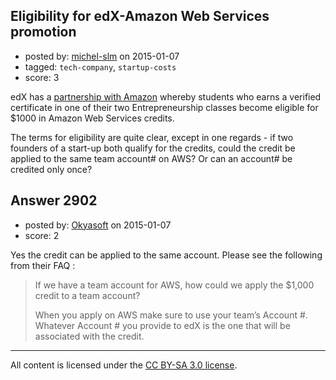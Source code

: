 ## Eligibility for edX-Amazon Web Services promotion

- posted by: [michel-slm](https://stackexchange.com/users/226453/michel-slm) on 2015-01-07
- tagged: `tech-company`, `startup-costs`
- score: 3

<p>edX has a <a href="https://www.edx.org/AWS-activate" rel="nofollow">partnership with Amazon</a> whereby students who earns a verified certificate in one of their two Entrepreneurship classes become eligible for $1000 in Amazon Web Services credits.</p>

<p>The terms for eligibility are quite clear, except in one regards - if two founders of a start-up both qualify for the credits, could the credit be applied to the same team account# on AWS? Or can an account# be credited only once?</p>



## Answer 2902

- posted by: [Okyasoft](https://stackexchange.com/users/294248/okyasoft) on 2015-01-07
- score: 2

<p>Yes the credit can be applied to the same account. Please see the following from their FAQ :</p>

<blockquote>
  <p>If we have a team account for AWS, how could we apply the $1,000 credit to a team account?</p>
  
  <p>When you apply on AWS make sure to use your team’s Account #. Whatever Account # you provide to edX is the one that will be associated with the credit.</p>
</blockquote>




---

All content is licensed under the [CC BY-SA 3.0 license](https://creativecommons.org/licenses/by-sa/3.0/).
